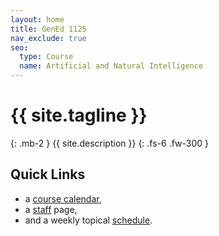 ```yaml
---
layout: home
title: GenEd 1125
nav_exclude: true
seo:
  type: Course
  name: Artificial and Natural Intelligence
---
```


# {{ site.tagline }}
{: .mb-2 }
{{ site.description }}
{: .fs-6 .fw-300 }

## Quick Links

- a [course calendar](calendar.md),
- a [staff](staff.md) page,
- and a weekly topical [schedule](schedule.md).
